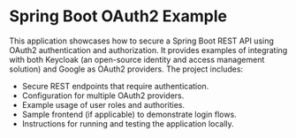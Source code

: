 # Spring Boot OAuth2 Example

This application showcases how to secure a Spring Boot REST API using OAuth2 authentication and authorization. It provides examples of integrating with both Keycloak (an open-source identity and access management solution) and Google as OAuth2 providers. The project includes:

- Secure REST endpoints that require authentication.
- Configuration for multiple OAuth2 providers.
- Example usage of user roles and authorities.
- Sample frontend (if applicable) to demonstrate login flows.
- Instructions for running and testing the application locally.
